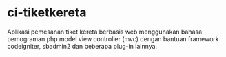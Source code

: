 # ci-tiketkereta

Aplikasi pemesanan tiket kereta berbasis web menggunakan bahasa pemograman php model view controller (mvc) dengan bantuan framework codeigniter, sbadmin2 dan beberapa plug-in lainnya.
